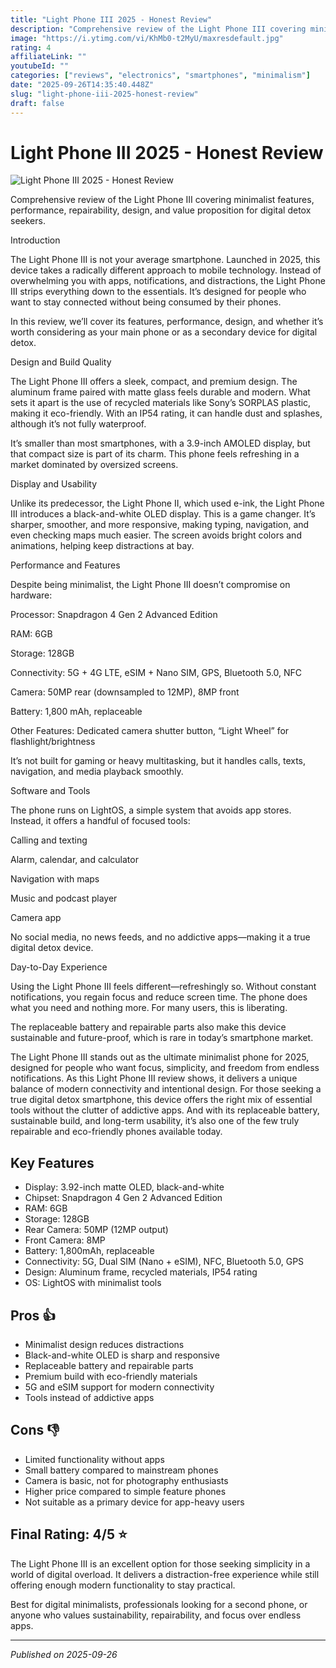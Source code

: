 ```yaml
---
title: "Light Phone III 2025 - Honest Review"
description: "Comprehensive review of the Light Phone III covering minimalist features, performance, repairability, design, and value proposition for digital detox seekers."
image: "https://i.ytimg.com/vi/KhMb0-t2MyU/maxresdefault.jpg"
rating: 4
affiliateLink: ""
youtubeId: ""
categories: ["reviews", "electronics", "smartphones", "minimalism"]
date: "2025-09-26T14:35:40.448Z"
slug: "light-phone-iii-2025-honest-review"
draft: false
---
```


# Light Phone III 2025 - Honest Review

![Light Phone III 2025 - Honest Review](https://i.ytimg.com/vi/KhMb0-t2MyU/maxresdefault.jpg)

Comprehensive review of the Light Phone III covering minimalist features, performance, repairability, design, and value proposition for digital detox seekers.

Introduction

The Light Phone III is not your average smartphone. Launched in 2025, this device takes a radically different approach to mobile technology. Instead of overwhelming you with apps, notifications, and distractions, the Light Phone III strips everything down to the essentials. It’s designed for people who want to stay connected without being consumed by their phones.

In this review, we’ll cover its features, performance, design, and whether it’s worth considering as your main phone or as a secondary device for digital detox.

Design and Build Quality

The Light Phone III offers a sleek, compact, and premium design. The aluminum frame paired with matte glass feels durable and modern. What sets it apart is the use of recycled materials like Sony’s SORPLAS plastic, making it eco-friendly. With an IP54 rating, it can handle dust and splashes, although it’s not fully waterproof.

It’s smaller than most smartphones, with a 3.9-inch AMOLED display, but that compact size is part of its charm. This phone feels refreshing in a market dominated by oversized screens.

Display and Usability

Unlike its predecessor, the Light Phone II, which used e-ink, the Light Phone III introduces a black-and-white OLED display. This is a game changer. It’s sharper, smoother, and more responsive, making typing, navigation, and even checking maps much easier. The screen avoids bright colors and animations, helping keep distractions at bay.

Performance and Features

Despite being minimalist, the Light Phone III doesn’t compromise on hardware:

Processor: Snapdragon 4 Gen 2 Advanced Edition

RAM: 6GB

Storage: 128GB

Connectivity: 5G + 4G LTE, eSIM + Nano SIM, GPS, Bluetooth 5.0, NFC

Camera: 50MP rear (downsampled to 12MP), 8MP front

Battery: 1,800 mAh, replaceable

Other Features: Dedicated camera shutter button, “Light Wheel” for flashlight/brightness

It’s not built for gaming or heavy multitasking, but it handles calls, texts, navigation, and media playback smoothly.

Software and Tools

The phone runs on LightOS, a simple system that avoids app stores. Instead, it offers a handful of focused tools:

Calling and texting

Alarm, calendar, and calculator

Navigation with maps

Music and podcast player

Camera app

No social media, no news feeds, and no addictive apps—making it a true digital detox device.

Day-to-Day Experience

Using the Light Phone III feels different—refreshingly so. Without constant notifications, you regain focus and reduce screen time. The phone does what you need and nothing more. For many users, this is liberating.

The replaceable battery and repairable parts also make this device sustainable and future-proof, which is rare in today’s smartphone market.

The Light Phone III stands out as the ultimate minimalist phone for 2025, designed for people who want focus, simplicity, and freedom from endless notifications. As this Light Phone III review shows, it delivers a unique balance of modern connectivity and intentional design. For those seeking a true digital detox smartphone, this device offers the right mix of essential tools without the clutter of addictive apps. And with its replaceable battery, sustainable build, and long-term usability, it’s also one of the few truly repairable and eco-friendly phones available today.


## Key Features

- Display: 3.92-inch matte OLED, black-and-white
- Chipset: Snapdragon 4 Gen 2 Advanced Edition
- RAM: 6GB
- Storage: 128GB
- Rear Camera: 50MP (12MP output)
- Front Camera: 8MP
- Battery: 1,800mAh, replaceable
- Connectivity: 5G, Dual SIM (Nano + eSIM), NFC, Bluetooth 5.0, GPS
- Design: Aluminum frame, recycled materials, IP54 rating
- OS: LightOS with minimalist tools



## Pros 👍

- Minimalist design reduces distractions
- Black-and-white OLED is sharp and responsive
- Replaceable battery and repairable parts
- Premium build with eco-friendly materials
- 5G and eSIM support for modern connectivity
- Tools instead of addictive apps



## Cons 👎

- Limited functionality without apps
- Small battery compared to mainstream phones
- Camera is basic, not for photography enthusiasts
- Higher price compared to simple feature phones
- Not suitable as a primary device for app-heavy users


## Final Rating: 4/5 ⭐

The Light Phone III is an excellent option for those seeking simplicity in a world of digital overload. It delivers a distraction-free experience while still offering enough modern functionality to stay practical.

Best for digital minimalists, professionals looking for a second phone, or anyone who values sustainability, repairability, and focus over endless apps.

---

*Published on 2025-09-26*
